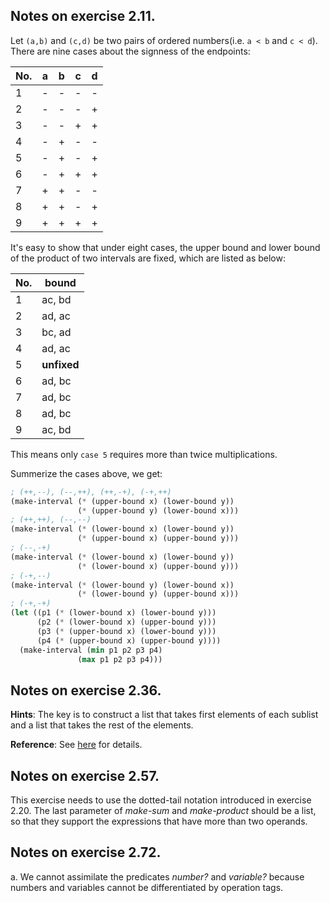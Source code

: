 ## Notes on exercise 2.11.

Let `(a,b)` and `(c,d)` be two pairs of ordered numbers(i.e. `a < b` and `c < d`).
There are nine cases about the signness of the endpoints:

| No. | a  | b  | c  | d  |
|-----|----|----|----|----|
| 1   | \- | \- | \- | \- |
| 2   | \- | \- | \- | +  |
| 3   | \- | \- | +  | +  |
| 4   | \- | +  | \- | \- |
| 5   | \- | +  | \- | +  |
| 6   | \- | +  | +  | +  |
| 7   | +  | +  | \- | \- |
| 8   | +  | +  | \- | +  |
| 9   | +  | +  | +  | +  |

It's easy to show that under eight cases, the upper bound and lower bound of the
product of two intervals are fixed, which are listed as below:

| No. | bound       |
|-----|-------------|
|   1 | ac, bd      |
|   2 | ad, ac      |
|   3 | bc, ad      |
|   4 | ad, ac      |
|   5 | **unfixed** |
|   6 | ad, bc      |
|   7 | ad, bc      |
|   8 | ad, bc      |
|   9 | ac, bd      |

This means only `case 5` requires more than twice multiplications.

Summerize the cases above, we get:

```Scheme
; (++,--), (--,++), (++,-+), (-+,++)
(make-interval (* (upper-bound x) (lower-bound y))
               (* (upper-bound y) (lower-bound x)))
; (++,++), (--,--)
(make-interval (* (lower-bound x) (lower-bound y))
               (* (upper-bound x) (upper-bound y)))
; (--,-+)
(make-interval (* (lower-bound x) (lower-bound y))
               (* (lower-bound x) (upper-bound y)))
; (-+,--)
(make-interval (* (lower-bound y) (lower-bound x))
               (* (lower-bound y) (upper-bound x)))
; (-+,-+)
(let ((p1 (* (lower-bound x) (lower-bound y)))
      (p2 (* (lower-bound x) (upper-bound y)))
      (p3 (* (upper-bound x) (lower-bound y)))
      (p4 (* (upper-bound x) (upper-bound y))))
  (make-interval (min p1 p2 p3 p4)
               (max p1 p2 p3 p4)))
```

## Notes on exercise 2.36.

**Hints**: The key is to construct a list that takes first elements of each sublist and a list that takes
the rest of the elements.

**Reference**: See [here](https://sicp.readthedocs.org/en/latest/chp2/36.html) for details.

## Notes on exercise 2.57.

This exercise needs to use the dotted-tail notation introduced in exercise
2.20. The last parameter of *make-sum* and *make-product* should be a list, so
that they support the expressions that have more than two operands.

## Notes on exercise 2.72.

a. We cannot assimilate the predicates _number?_ and _variable?_ because
numbers and variables cannot be differentiated by operation tags.
